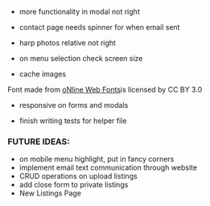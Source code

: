 - more functionality in modal not right

- contact page needs spinner for when email sent

- harp photos relative not right

- on menu selection check screen size

- cache images

<div>Font made from <a href="http://www.onlinewebfonts.com">oNline Web Fonts</a>is licensed by CC BY 3.0</div>

- responsive on forms and modals

- finish writing tests for helper file

### FUTURE IDEAS:

- on mobile menu highlight, put in fancy corners
- implement email text communication through website
- CRUD operations on upload listings
- add close form to private listings
- New Listings Page